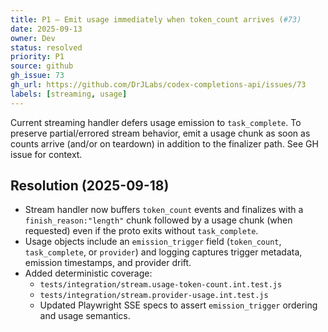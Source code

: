 ```yaml
---
title: P1 — Emit usage immediately when token_count arrives (#73)
date: 2025-09-13
owner: Dev
status: resolved
priority: P1
source: github
gh_issue: 73
gh_url: https://github.com/DrJLabs/codex-completions-api/issues/73
labels: [streaming, usage]
---
```


Current streaming handler defers usage emission to `task_complete`. To preserve partial/errored stream behavior, emit a usage chunk as soon as counts arrive (and/or on teardown) in addition to the finalizer path. See GH issue for context.

## Resolution (2025-09-18)

- Stream handler now buffers `token_count` events and finalizes with a `finish_reason:"length"` chunk followed by a usage chunk (when requested) even if the proto exits without `task_complete`.
- Usage objects include an `emission_trigger` field (`token_count`, `task_complete`, or `provider`) and logging captures trigger metadata, emission timestamps, and provider drift.
- Added deterministic coverage:
  - `tests/integration/stream.usage-token-count.int.test.js`
  - `tests/integration/stream.provider-usage.int.test.js`
  - Updated Playwright SSE specs to assert `emission_trigger` ordering and usage semantics.

